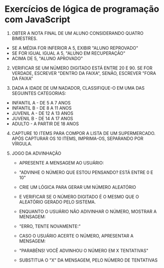 # Exercícios de lógica de programação com JavaScript

1. OBTER A NOTA FINAL DE UM ALUNO CONSIDERANDO QUATRO BIMESTRES.

- SE A MÉDIA FOR INFERIOR A 5, EXIBIR "ALUNO REPROVADO"
- SE FOR IGUAL IGUAL A 5, "ALUNO EM RECUPERAÇÃO"
- ACIMA DE 5, "ALUNO APROVADO"

2. VERIFICAR SE UM NÚMERO DIGITADO ESTÁ ENTRE 20 E 90. SE FOR VERDADE, ESCREVER "DENTRO DA FAIXA", SENÃO, ESCREVER "FORA DA FAIXA"

3. DADA A IDADE DE UM NADADOR, CLASSIFIQUE-O EM UMA DAS SEGUINTES CATEGORIAS: 

- INFANTIL A - DE 5 A 7 ANOS 
- INFANTIL B - DE 8 A 11 ANOS 
- JUVENIL A - DE 12 A 13 ANOS 
- JUVENIL B - DE 14 A 17 ANOS 
- ADULTO - A PARTIR DE 18 ANOS

4. CAPTURE 10 ITEMS PARA COMPOR A LISTA DE UM SUPERMERCADO. APÓS CAPTURAR OS 10 ITEMS, IMPRIMA-OS, SEPARANDO POR VÍRGULA.

5. JOGO DA ADVINHAÇÃO 

    - APRESENTE A MENSAGEM AO USUÁRIO:
    - "ADVINHE O NÚMERO QUE ESTOU PENSANDO? ESTÁ ENTRE 0 E 10"

    - CRIE UM LÓGICA PARA GERAR UM NÚMERO ALEATÓRIO 
    - E VERIFICAR SE O NÚMERO DIGITADO É O MESMO QUE O ALEATÓRIO GERADO PELO SISTEMA.

    - ENQUANTO O USUÁRIO NÃO ADIVINHAR O NÚMERO, MOSTRAR A MENSAGEM:
    - "ERRO, TENTE NOVAMENTE:"

    - CASO O USUÁRIO ACERTE O NÚMERO, APRESENTAR A MENSAGEM:
    - "PARABÉNS! VOCÊ ADVINHOU O NÚMERO EM X TENTATIVAS"

    - SUBSTITUA O "X" DA MENSAGEM, PELO NÚMERO DE TENTATIVAS
